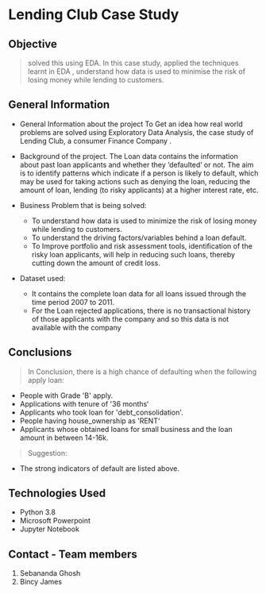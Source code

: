 # Lending Club Case Study
## Objective
> solved this using EDA. In this case study, applied the techniques learnt in EDA , understand how data is used to minimise the risk of losing money while lending to customers.

## General Information
- General Information about the project
  To Get an idea how real world problems are solved using Exploratory Data Analysis, the case study of Lending Club, a consumer Finance Company .
  
- Background of the project.
  The Loan data contains the information about past loan applicants and whether they ‘defaulted’ or not. The aim is to identify patterns which indicate if a person is likely to default, which may be used for taking actions such as denying the loan, reducing the amount of loan, lending (to risky applicants) at a higher interest rate, etc.
  
- Business Problem that is being solved:
  - To understand how data is used to minimize the risk of losing money while lending to customers.
  - To understand the driving factors/variables behind a loan default.
  - To Improve portfolio and risk assessment tools, identification of the risky loan applicants, will help in reducing such loans, thereby cutting down the amount of credit loss.

- Dataset used:
  - It contains the complete loan data for all loans issued through the time period 2007 to 2011. 
  - For the Loan rejected applications, there is no transactional history of those applicants with the company and so this data is not available with the company 

## Conclusions
> In Conclusion, there is a high chance of defaulting  when the following apply loan:
- People with Grade 'B' apply.
- Applications with tenure of '36 months‘ 
- Applicants who took loan for 'debt_consolidation'.
- People having house_ownership as 'RENT‘
- Applicants whose obtained loans for small business and the loan amount in between 14-16k.

> Suggestion:
- The strong indicators of default are listed above.

## Technologies Used
- Python 3.8
- Microsoft Powerpoint
- Jupyter Notebook


## Contact - Team members

1) Sebananda Ghosh
2) Bincy James




